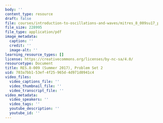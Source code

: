 ```yaml
---
body: ''
content_type: resource
draft: false
file: courses/introduction-to-oscillations-and-waves/mitres_8_009su17_pset_2.pdf
file_size: 228995
file_type: application/pdf
image_metadata:
  caption: ''
  credit: ''
  image-alt: ''
learning_resource_types: []
license: https://creativecommons.org/licenses/by-nc-sa/4.0/
resourcetype: Document
title: RES.8-009 (Summer 2017), Problem Set 2
uid: 703a7bb1-53ef-4f25-965d-4d971d0941c4
video_files:
  video_captions_file: ''
  video_thumbnail_file: ''
  video_transcript_file: ''
video_metadata:
  video_speakers: ''
  video_tags: ''
  youtube_description: ''
  youtube_id: ''
---
```


